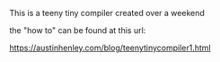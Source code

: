 This is a teeny tiny compiler created over a weekend

the "how to" can be found at this url:

https://austinhenley.com/blog/teenytinycompiler1.html
